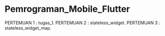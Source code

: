 # Pemrograman_Mobile_Flutter

PERTEMUAN 1 : tugas_1.
PERTEMUAN 2 : stateless_widget.
PERTEMUAN 3 : stateless_widget_map.
